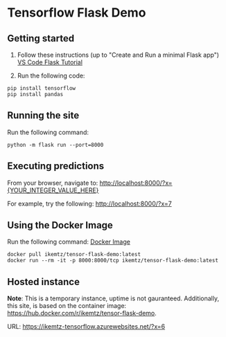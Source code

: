 # Tensorflow Flask Demo

## Getting started

   1. Follow these instructions (up to "Create and Run a minimal Flask app")
   [VS Code Flask Tutorial](https://code.visualstudio.com/docs/python/tutorial-flask#_create-a-project-environment-for-the-flask-tutorial)

   2. Run the following code:

   ```shell
  pip install tensorflow
  pip install pandas
   ```

## Running the site

Run the following command:

```shell
python -m flask run --port=8000
```

## Executing predictions

From your browser, navigate to: <http://localhost:8000/?x={YOUR_INTEGER_VALUE_HERE}>

For example, try the following: <http://localhost:8000/?x=7>

## Using the Docker Image

Run the following command:
[Docker Image](https://hub.docker.com/r/ikemtz/tensor-flask-demo)

```shell
docker pull ikemtz/tensor-flask-demo:latest
docker run --rm -it -p 8000:8000/tcp ikemtz/tensor-flask-demo:latest
```

## Hosted instance

**Note**: This is a temporary instance, uptime is not gauranteed.  Additionally, this site, is based on the container image: <https://hub.docker.com/r/ikemtz/tensor-flask-demo>.

URL: <https://ikemtz-tensorflow.azurewebsites.net/?x=6>
